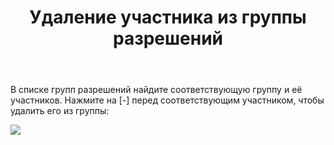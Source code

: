 ﻿---
title: Удаление участника из группы разрешений
createTime: 2025/03/14 09:25:46
permalink: /ru/doc/player/group/remove/
---

В списке групп разрешений найдите соответствующую группу и её участников.
Нажмите на [-] перед соответствующим участником, чтобы удалить его из группы:

![](/player/group/remove/1.png)
